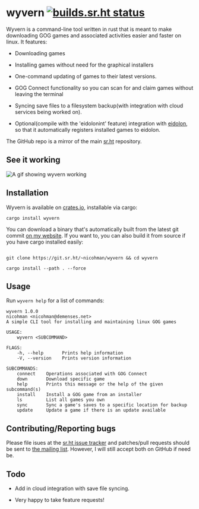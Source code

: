 # wyvern [![builds.sr.ht status](https://builds.sr.ht/~nicohman/wyvern.svg)](https://builds.sr.ht/~nicohman/wyvern?)

Wyvern is a command-line tool written in rust that is meant to make downloading GOG games and associated activities easier and faster on linux. It features: 

- Downloading games

- Installing games without need for the graphical installers

- One-command updating of games to their latest versions.

- GOG Connect functionality so you can scan for and claim games without leaving the terminal

- Syncing save files to a filesystem backup(with integration with cloud services being worked on).

- Optional(compile with the 'eidolonint' feature) integration with [eidolon](https://git.sr.ht/~nicohman/eidolon), so that it automatically registers installed games to eidolon.

The GitHub repo is a mirror of the main [sr.ht](https://git.sr.ht/~nicohman/wyvern) repository.

## See it working

![A gif showing wyvern working](https://thumbs.gfycat.com/BriefPettyCrab-size_restricted.gif)

## Installation

Wyvern is available on [crates.io](https://crates.io/crates/wyvern), installable via cargo:

`cargo install wyvern`

You can download a binary that's automatically built from the latest git commit [on my website](https://demenses.net/downloads). If you want to, you can also build it from source if you have cargo installed easily:

```

git clone https://git.sr.ht/~nicohman/wyvern && cd wyvern

cargo install --path . --force

```

## Usage

Run `wyvern help` for a list of commands:

```
wyvern 1.0.0
nicohman <nicohman@demenses.net>
A simple CLI tool for installing and maintaining linux GOG games

USAGE:
    wyvern <SUBCOMMAND>

FLAGS:
    -h, --help       Prints help information
    -V, --version    Prints version information

SUBCOMMANDS:
    connect    Operations associated with GOG Connect
    down       Download specific game
    help       Prints this message or the help of the given subcommand(s)
    install    Install a GOG game from an installer
    ls         List all games you own
    sync       Sync a game's saves to a specific location for backup
    update     Update a game if there is an update available
```

## Contributing/Reporting bugs

Please file isues at the [sr.ht issue tracker](https://todo.sr.ht/~nicohman/wyvern) and patches/pull requests should be sent to [the mailing list](https://lists.sr.ht/~nicohman/wyvern). However, I will still accept both on GitHub if need be.


## Todo

- Add in cloud integration with save file syncing.

- Very happy to take feature requests!